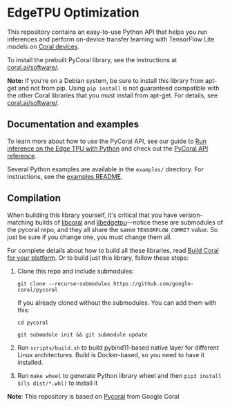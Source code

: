 # EdgeTPU Optimization

This repository contains an easy-to-use Python API that helps you run inferences
and perform on-device transfer learning with TensorFlow Lite models on
[Coral devices](https://coral.ai/products/).

To install the prebuilt PyCoral library, see the instructions at
[coral.ai/software/](https://coral.ai/software/#pycoral-api).

**Note:** If you're on a Debian system, be sure to install this library from
apt-get and not from pip. Using `pip install` is not guaranteed compatible with
the other Coral libraries that you must install from apt-get. For details, see
[coral.ai/software/](https://coral.ai/software/#debian-packages).

## Documentation and examples

To learn more about how to use the PyCoral API, see our guide to [Run inference
on the Edge TPU with Python](https://coral.ai/docs/edgetpu/tflite-python/) and
check out the [PyCoral API reference](https://coral.ai/docs/reference/py/).

Several Python examples are available in the `examples/` directory. For
instructions, see the [examples README](
https://github.com/google-coral/pycoral/tree/master/examples#pycoral-api-examples).


## Compilation

When building this library yourself, it's critical that you have
version-matching builds of
[libcoral](https://github.com/google-coral/libcoral/tree/master) and
[libedgetpu](https://github.com/google-coral/libedgetpu/tree/master)—notice
these are submodules of the pycoral repo, and they all share the same
`TENSORFLOW_COMMIT` value. So just be sure if you change one, you must change
them all.

For complete details about how to build all these libraries, read
[Build Coral for your platform](https://coral.ai/docs/notes/build-coral/).
Or to build just this library, follow these steps:

1.  Clone this repo and include submodules:

    ```
    git clone --recurse-submodules https://github.com/google-coral/pycoral
    ```

    If you already cloned without the submodules. You can add them with this:

    ```
    cd pycoral

    git submodule init && git submodule update
    ```

1.  Run `scripts/build.sh` to build pybind11-based native layer for different
    Linux architectures. Build is Docker-based, so you need to have it
    installed.

1.  Run `make wheel` to generate Python library wheel and then `pip3 install
    $(ls dist/*.whl)` to install it


**Note**: This repository is based on [Pycoral](https://github.com/google-coral/pycoral) from Google Coral